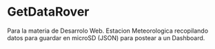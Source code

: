 # GetDataRover
Para la materia de Desarrolo Web. Estacion Meteorologica recopilando datos para guardar en microSD (JSON) para postear a un Dashboard.
